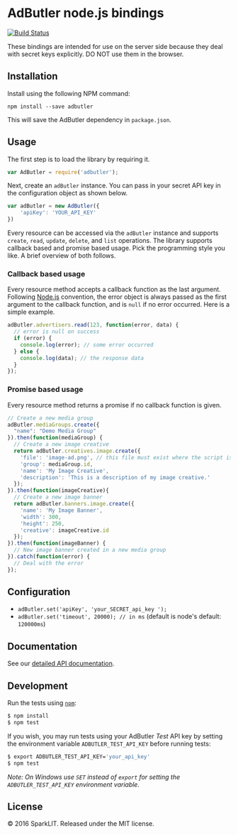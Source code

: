 # AdButler node.js bindings

[![Build Status](https://travis-ci.org/sparklit/adbutler-node.svg?branch=master)](https://travis-ci.org/sparklit/adbutler-node)

These bindings are intended for use on the server side because they deal with
secret keys explicitly.
DO NOT use them in the browser.

## Installation
Install using the following NPM command:

`npm install --save adbutler`

This will save the AdButler dependency in `package.json`.

## Usage

The first step is to load the library by requiring it.

```js
var AdButler = require('adbutler');
```

Next, create an `adButler` instance.
You can pass in your secret API key in the configuration object as shown below.

```js
var adButler = new AdButler({
    'apiKey': 'YOUR_API_KEY'
})
```

Every resource can be accessed via the `adButler` instance and supports `create`,
`read`, `update`, `delete`, and `list` operations.
The library supports callback based and promise based usage.
Pick the programming style you like.
A brief overview of both follows.

### Callback based usage
Every resource method accepts a callback function as the last argument.
Following [Node.js](https://nodejs.org/en/) convention, the error object is
always passed as the first argument to the callback function, and is `null` if
no error occurred.
Here is a simple example.

```js
adButler.advertisers.read(123, function(error, data) {
  // error is null on success
  if (error) {
	console.log(error); // some error occurred
  } else {
	console.log(data); // the response data
  }
});
```

### Promise based usage
Every resource method returns a promise if no callback function is given.

```js
// Create a new media group
adButler.mediaGroups.create({
  "name": "Demo Media Group"
}).then(function(mediaGroup) {
  // Create a new image creative
  return adButler.creatives.image.create({
	'file': 'image-ad.png', // this file must exist where the script is executed
	'group': mediaGroup.id,
	'name': 'My Image Creative',
	'description': 'This is a description of my image creative.'
  });
}).then(function(imageCreative){
  // Create a new image banner
  return adButler.banners.image.create({
	'name': 'My Image Banner',
	'width': 300,
	'height': 250,
	'creative': imageCreative.id
  });
}).then(function(imageBanner) {
  // New image banner created in a new media group
}).catch(function(error) {
  // Deal with the error
});
```

## Configuration

 * `adButler.set('apiKey', 'your_SECRET_api_key ');`
 * `adButler.set('timeout', 20000); // in ms` (default is node's default: `120000ms`)
 
## Documentation
See our [detailed API documentation](http://adbutler.com/docs/api/?node).

## Development

Run the tests using [`npm`](https://www.npmjs.com/):

```bash
$ npm install
$ npm test
```

If you wish, you may run tests using your AdButler *Test* API key by setting
the environment variable `ADBUTLER_TEST_API_KEY` before running tests:

```bash
$ export ADBUTLER_TEST_API_KEY='your_api_key'
$ npm test
```

*Note: On Windows use `SET` instead of `export` for setting the
`ADBUTLER_TEST_API_KEY` environment variable.*

## License
© 2016 SparkLIT. Released under the MIT license.
